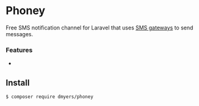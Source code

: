 # Phoney

Free SMS notification channel for Laravel that uses [SMS gateways](https://en.wikipedia.org/wiki/SMS_gateway) to send messages.

### Features

* 

## Install

```
$ composer require dmyers/phoney
```
